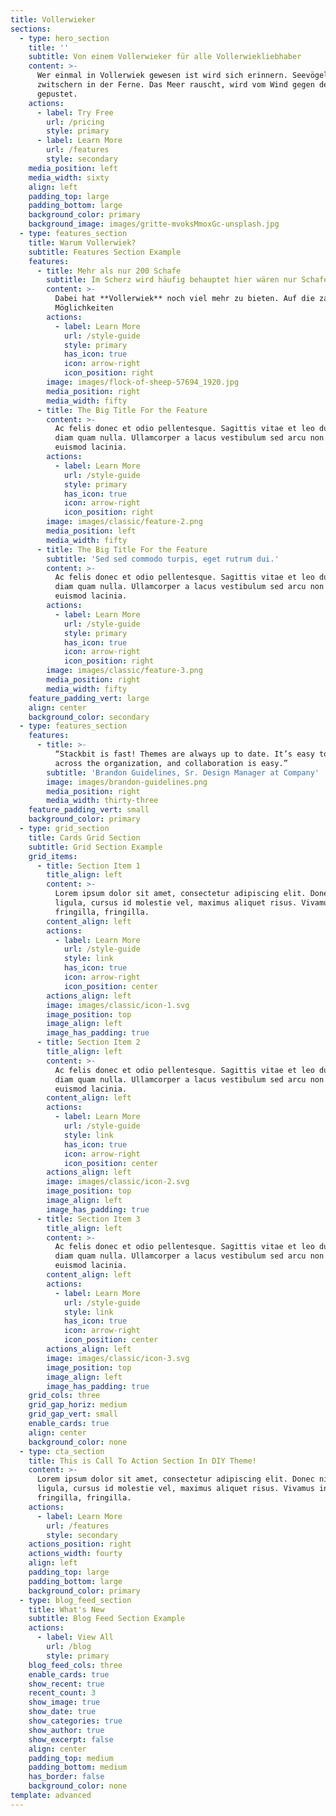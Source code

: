 ```yaml
---
title: Vollerwieker
sections:
  - type: hero_section
    title: ''
    subtitle: Von einem Vollerwieker für alle Vollerwiekliebhaber
    content: >-
      Wer einmal in Vollerwiek gewesen ist wird sich erinnern. Seevögel
      zwitschern in der Ferne. Das Meer rauscht, wird vom Wind gegen den Deich
      gepustet.
    actions:
      - label: Try Free
        url: /pricing
        style: primary
      - label: Learn More
        url: /features
        style: secondary
    media_position: left
    media_width: sixty
    align: left
    padding_top: large
    padding_bottom: large
    background_color: primary
    background_image: images/gritte-mvoksMmoxGc-unsplash.jpg
  - type: features_section
    title: Warum Vollerwiek?
    subtitle: Features Section Example
    features:
      - title: Mehr als nur 200 Schafe
        subtitle: Im Scherz wird häufig behauptet hier wären nur Schafe
        content: >-
          Dabei hat **Vollerwiek** noch viel mehr zu bieten. Auf die zahlreichen
          Möglichkeiten 
        actions:
          - label: Learn More
            url: /style-guide
            style: primary
            has_icon: true
            icon: arrow-right
            icon_position: right
        image: images/flock-of-sheep-57694_1920.jpg
        media_position: right
        media_width: fifty
      - title: The Big Title For the Feature
        content: >-
          Ac felis donec et odio pellentesque. Sagittis vitae et leo duis ut
          diam quam nulla. Ullamcorper a lacus vestibulum sed arcu non odio
          euismod lacinia.
        actions:
          - label: Learn More
            url: /style-guide
            style: primary
            has_icon: true
            icon: arrow-right
            icon_position: right
        image: images/classic/feature-2.png
        media_position: left
        media_width: fifty
      - title: The Big Title For the Feature
        subtitle: 'Sed sed commodo turpis, eget rutrum dui.'
        content: >-
          Ac felis donec et odio pellentesque. Sagittis vitae et leo duis ut
          diam quam nulla. Ullamcorper a lacus vestibulum sed arcu non odio
          euismod lacinia.
        actions:
          - label: Learn More
            url: /style-guide
            style: primary
            has_icon: true
            icon: arrow-right
            icon_position: right
        image: images/classic/feature-3.png
        media_position: right
        media_width: fifty
    feature_padding_vert: large
    align: center
    background_color: secondary
  - type: features_section
    features:
      - title: >-
          “Stackbit is fast! Themes are always up to date. It’s easy to use
          across the organization, and collaboration is easy.”
        subtitle: 'Brandon Guidelines, Sr. Design Manager at Company'
        image: images/brandon-guidelines.png
        media_position: right
        media_width: thirty-three
    feature_padding_vert: small
    background_color: primary
  - type: grid_section
    title: Cards Grid Section
    subtitle: Grid Section Example
    grid_items:
      - title: Section Item 1
        title_align: left
        content: >-
          Lorem ipsum dolor sit amet, consectetur adipiscing elit. Donec nisl
          ligula, cursus id molestie vel, maximus aliquet risus. Vivamus in nibh
          fringilla, fringilla.
        content_align: left
        actions:
          - label: Learn More
            url: /style-guide
            style: link
            has_icon: true
            icon: arrow-right
            icon_position: center
        actions_align: left
        image: images/classic/icon-1.svg
        image_position: top
        image_align: left
        image_has_padding: true
      - title: Section Item 2
        title_align: left
        content: >-
          Ac felis donec et odio pellentesque. Sagittis vitae et leo duis ut
          diam quam nulla. Ullamcorper a lacus vestibulum sed arcu non odio
          euismod lacinia.
        content_align: left
        actions:
          - label: Learn More
            url: /style-guide
            style: link
            has_icon: true
            icon: arrow-right
            icon_position: center
        actions_align: left
        image: images/classic/icon-2.svg
        image_position: top
        image_align: left
        image_has_padding: true
      - title: Section Item 3
        title_align: left
        content: >-
          Ac felis donec et odio pellentesque. Sagittis vitae et leo duis ut
          diam quam nulla. Ullamcorper a lacus vestibulum sed arcu non odio
          euismod lacinia.
        content_align: left
        actions:
          - label: Learn More
            url: /style-guide
            style: link
            has_icon: true
            icon: arrow-right
            icon_position: center
        actions_align: left
        image: images/classic/icon-3.svg
        image_position: top
        image_align: left
        image_has_padding: true
    grid_cols: three
    grid_gap_horiz: medium
    grid_gap_vert: small
    enable_cards: true
    align: center
    background_color: none
  - type: cta_section
    title: This is Call To Action Section In DIY Theme!
    content: >-
      Lorem ipsum dolor sit amet, consectetur adipiscing elit. Donec nisl
      ligula, cursus id molestie vel, maximus aliquet risus. Vivamus in nibh
      fringilla, fringilla.
    actions:
      - label: Learn More
        url: /features
        style: secondary
    actions_position: right
    actions_width: fourty
    align: left
    padding_top: large
    padding_bottom: large
    background_color: primary
  - type: blog_feed_section
    title: What's New
    subtitle: Blog Feed Section Example
    actions:
      - label: View All
        url: /blog
        style: primary
    blog_feed_cols: three
    enable_cards: true
    show_recent: true
    recent_count: 3
    show_image: true
    show_date: true
    show_categories: true
    show_author: true
    show_excerpt: false
    align: center
    padding_top: medium
    padding_bottom: medium
    has_border: false
    background_color: none
template: advanced
---
```

